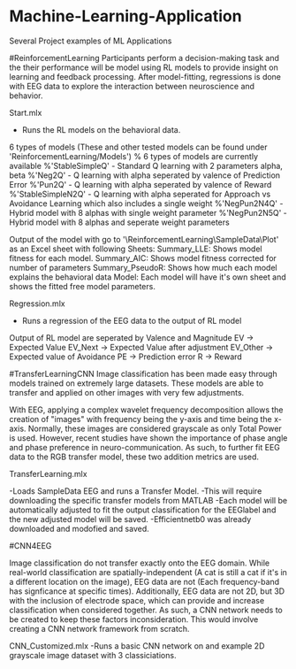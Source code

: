 # Machine-Learning-Application
Several Project examples of ML Applications

#ReinforcementLearning
Participants perform a decision-making task and the their performance will be model using RL models to provide insight on learning and feedback processing.
After model-fitting, regressions is done with EEG data to explore the interaction between neuroscience and behavior.

Start.mlx 
- Runs the RL models on the behavioral data.

6 types of models (These and other tested models can be found under 'ReinforcementLearning/Models')
% 6 types of models are currently available
%'StableSimpleQ' - Standard Q learning with 2 parameters alpha, beta
%'Neg2Q'  - Q learning with alpha seperated by valence of Prediction Error
%'Pun2Q'  - Q learning with alpha seperated by valence of Reward
%'StableSimpleN2Q' - Q learning with alpha seperated for Approach vs Avoidance Learning which also includes a single weight
%'NegPun2N4Q' - Hybrid model with 8 alphas with single weight parameter
%'NegPun2N5Q' - Hybrid model with 8 alphas and seperate weight parameters

Output of the model with go to '\ReinforcementLearning\SampleData\Plot' as an Excel sheet with following Sheets:
Summary_LLE: Shows model fitness for each model.
Summary_AIC: Shows model fitness corrected for number of parameters
Summary_PseudoR: Shows how much each model explains the behavioral data
Model: Each model will have it's own sheet and shows the fitted free model parameters.

Regression.mlx
- Runs a regression of the EEG data to the output of RL model

Output of RL model are seperated by Valence and Magnitude
EV -> Expected Value
EV_Next -> Expected Value after adjustment
EV_Other -> Expected value of Avoidance
PE -> Prediction error
R -> Reward

#TransferLearningCNN
Image classification has been made easy through models trained on extremely large datasets. These models are able to transfer and applied on other images with very few adjustments. 

With EEG, applying a complex wavelet frequency decomposition allows the creation of "images" with frequency being the y-axis and time being the x-axis. Normally, these images are considered grayscale as only Total Power is used. However, recent studies have shown the importance of phase angle and phase preference in neuro-communication. As such, to further fit EEG data to the RGB transfer model, these two addition metrics are used.

TransferLearning.mlx

-Loads SampleData EEG and runs a Transfer Model.
-This will require downloading the specific transfer models from MATLAB
-Each model will be automatically adjusted to fit the output classification for the EEGlabel and the new adjusted model will be saved.
-Efficientnetb0 was already downloaded and modofied and saved.

#CNN4EEG

Image classification do not transfer exactly onto the EEG domain. While real-world classification are spatially-independent (A cat is still a cat if it's in a different location on the image), EEG data are not (Each frequency-band has signficance at specific times). Additionally, EEG data are not 2D, but 3D with the inclusion of electrode space, which can provide and increase classification when considered together.
As such, a CNN network needs to be created to keep these factors inconsideration. This would involve creating a CNN network framework from scratch.

CNN_Customized.mlx
-Runs a basic CNN network on and example 2D grayscale image dataset with 3 classiciations.

